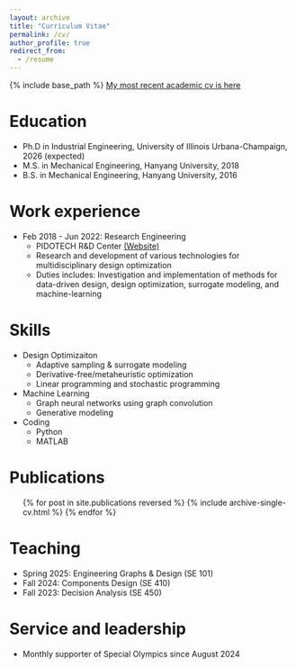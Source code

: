 ```yaml
---
layout: archive
title: "Curriculum Vitae"
permalink: /cv/
author_profile: true
redirect_from:
  - /resume
---
```


{% include base_path %}
[My most recent academic cv is here](/files/IB_Chung_UIUC_Curriculum_Vitae_2025.pdf)

Education
======
* Ph.D in Industrial Engineering, University of Illinois Urbana-Champaign, 2026 (expected)
* M.S. in Mechanical Engineering, Hanyang University, 2018
* B.S. in Mechanical Engineering, Hanyang University, 2016

Work experience
======
* Feb 2018 - Jun 2022: Research Engineering
  * PIDOTECH R&D Center [(Website)](https://www.pidotech.com/eng/)
  * Research and development of various technologies for multidisciplinary design optimization
  * Duties includes: Investigation and implementation of methods for data-driven design, design optimization, surrogate modeling, and machine-learning

Skills
======
* Design Optimizaiton
  * Adaptive sampling & surrogate modeling
  * Derivative-free/metaheuristic optimization
  * Linear programming and stochastic programming
* Machine Learning
  * Graph neural networks using graph convolution
  * Generative modeling
* Coding
  * Python
  * MATLAB

Publications
======
  <ul>{% for post in site.publications reversed %}
    {% include archive-single-cv.html %}
  {% endfor %}</ul>
  

Teaching
======
* Spring 2025: Engineering Graphs & Design (SE 101)
* Fall 2024: Components Design (SE 410)
* Fall 2023: Decision Analysis (SE 450)
  
Service and leadership
======
* Monthly supporter of Special Olympics since August 2024
